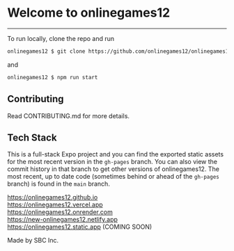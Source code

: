 # Welcome to onlinegames12
----
To run locally, clone the repo and run 
``` bash
onlinegames12 $ git clone https://github.com/onlinegames12/onlinegames12.github.io
```
and
``` bash
onlinegames12 $ npm run start
```

## Contributing

Read CONTRIBUTING.md for more details.

## Tech Stack
This is a full-stack Expo project and you can find the exported static assets for the most recent version in the `gh-pages` branch. You can also view the commit history in that branch to get other versions of onlinegames12. The most recent, up to date code (sometimes behind or ahead of the `gh-pages` branch) is found in the `main` branch.

https://onlinegames12.github.io <br>
https://onlinegames12.vercel.app <br>
https://onlinegames12.onrender.com <br>
https://new-onlinegames12.netlify.app <br>
https://onlinegames12.static.app (COMING SOON)


Made by SBC Inc.
